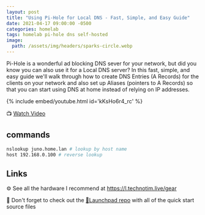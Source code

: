 ```yaml
---
layout: post
title: "Using Pi-Hole for Local DNS - Fast, Simple, and Easy Guide"
date: 2021-04-17 09:00:00 -0500
categories: homelab
tags: homelab pi-hole dns self-hosted
image:
  path: /assets/img/headers/sparks-circle.webp
---
```


Pi-Hole is a wonderful ad blocking DNS sever for your network, but did you know you can also use it for a Local DNS server? In this fast, simple, and easy guide we'll walk through how to create DNS Entries (A Records) for the clients on your network and also set up Aliases (pointers to A Records) so that you can start using DNS at home instead of relying on IP addresses.

{% include embed/youtube.html id='kKsHo6r4_rc' %}

📺 [Watch Video](https://www.youtube.com/watch?v=kKsHo6r4_rc)

## commands

```bash
nslookup juno.home.lan # lookup by host name
host 192.168.0.100 # reverse lookup
```

## Links

⚙️ See all the hardware I recommend at <https://l.technotim.live/gear>

🚀 Don't forget to check out the [🚀Launchpad repo](https://l.technotim.live/quick-start) with all of the quick start source files
